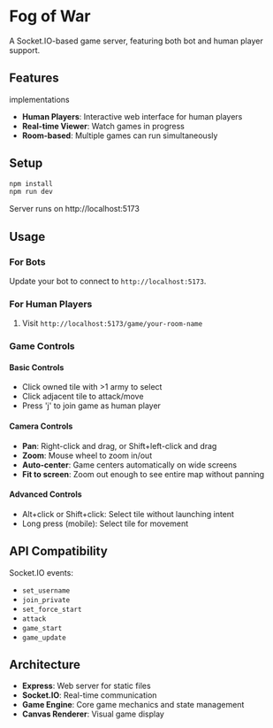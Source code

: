 # Fog of War

A Socket.IO-based game server, featuring both bot and human player support.

## Features

implementations
- **Human Players**: Interactive web interface for human players
- **Real-time Viewer**: Watch games in progress
- **Room-based**: Multiple games can run simultaneously

## Setup

```bash
npm install
npm run dev
```

Server runs on http://localhost:5173

## Usage

### For Bots
Update your bot to connect to `http://localhost:5173`.

### For Human Players
1. Visit `http://localhost:5173/game/your-room-name`

### Game Controls

#### Basic Controls
- Click owned tile with >1 army to select
- Click adjacent tile to attack/move
- Press 'j' to join game as human player

#### Camera Controls
- **Pan**: Right-click and drag, or Shift+left-click and drag
- **Zoom**: Mouse wheel to zoom in/out
- **Auto-center**: Game centers automatically on wide screens
- **Fit to screen**: Zoom out enough to see entire map without panning

#### Advanced Controls
- Alt+click or Shift+click: Select tile without launching intent
- Long press (mobile): Select tile for movement

## API Compatibility

Socket.IO events:
- `set_username`
- `join_private` 
- `set_force_start`
- `attack`
- `game_start`
- `game_update`

## Architecture

- **Express**: Web server for static files
- **Socket.IO**: Real-time communication
- **Game Engine**: Core game mechanics and state management
- **Canvas Renderer**: Visual game display
